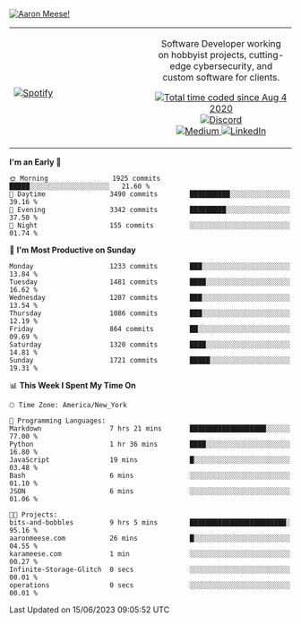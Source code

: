 [![Aaron Meese!](https://user-images.githubusercontent.com/17814535/88975338-a2aabf00-d27f-11ea-963f-8a19608716b4.png)](https://github.com/ajmeese7/readme-ascii "README ASCII")

<!-- Modified from project here: https://github.com/novatorem/novatorem -->
<table width="100%">
  <tr>
  <td width="50%">

&nbsp; <br> [![Spotify](https://ajmeese7.vercel.app/api/spotify)](https://open.spotify.com/user/ajmeese)

  </td>
  <td width="50%">
    <p align="center">
    Software Developer working on hobbyist projects, cutting-edge cybersecurity, and custom software for clients.
    </p>
    <p align="center">
      <a href="https://wakatime.com/@f726891d-3b02-46cd-9b60-e8c59f9e2b14">
        <img src="https://wakatime.com/badge/user/f726891d-3b02-46cd-9b60-e8c59f9e2b14.svg" alt="Total time coded since Aug 4 2020" title="WakaTime" />
      </a>
      <a href="http://link.aaronmeese.com/discord">
        <img src="https://img.shields.io/badge/discord-ajmeese7%234835-369?style=flat-square&logo=discord&logoColor=white&color=purple" alt="Discord" title="Discord">
      </a>
      <br />
      <a href="https://link.aaronmeese.com/medium">
        <img src="https://img.shields.io/badge/medium-ajmeese7-1DB954?style=flat-square&logo=medium&logoColor=white" alt="Medium" title="Medium">
      </a>
      <a href="https://link.aaronmeese.com/linkedin">
        <img src="https://img.shields.io/badge/linkedIn-aaronmeese-1DB954?style=flat-square&logo=linkedin&logoColor=white&color=blue" alt="LinkedIn" title="LinkedIn">
      </a>
    </p>
  </td>

</table>

[//]: <> (The `&nbsp;` is to have Aphelion take up more space)

<!--START_SECTION:waka-->
**I'm an Early 🐤** 

```text
🌞 Morning                1925 commits        █████░░░░░░░░░░░░░░░░░░░░   21.60 % 
🌆 Daytime                3490 commits        ██████████░░░░░░░░░░░░░░░   39.16 % 
🌃 Evening                3342 commits        █████████░░░░░░░░░░░░░░░░   37.50 % 
🌙 Night                  155 commits         ░░░░░░░░░░░░░░░░░░░░░░░░░   01.74 % 
```
📅 **I'm Most Productive on Sunday** 

```text
Monday                   1233 commits        ███░░░░░░░░░░░░░░░░░░░░░░   13.84 % 
Tuesday                  1481 commits        ████░░░░░░░░░░░░░░░░░░░░░   16.62 % 
Wednesday                1207 commits        ███░░░░░░░░░░░░░░░░░░░░░░   13.54 % 
Thursday                 1086 commits        ███░░░░░░░░░░░░░░░░░░░░░░   12.19 % 
Friday                   864 commits         ██░░░░░░░░░░░░░░░░░░░░░░░   09.69 % 
Saturday                 1320 commits        ████░░░░░░░░░░░░░░░░░░░░░   14.81 % 
Sunday                   1721 commits        █████░░░░░░░░░░░░░░░░░░░░   19.31 % 
```


📊 **This Week I Spent My Time On** 

```text
🕑︎ Time Zone: America/New_York

💬 Programming Languages: 
Markdown                 7 hrs 21 mins       ███████████████████░░░░░░   77.00 % 
Python                   1 hr 36 mins        ████░░░░░░░░░░░░░░░░░░░░░   16.80 % 
JavaScript               19 mins             █░░░░░░░░░░░░░░░░░░░░░░░░   03.48 % 
Bash                     6 mins              ░░░░░░░░░░░░░░░░░░░░░░░░░   01.10 % 
JSON                     6 mins              ░░░░░░░░░░░░░░░░░░░░░░░░░   01.06 % 

🐱‍💻 Projects: 
bits-and-bobbles         9 hrs 5 mins        ████████████████████████░   95.16 % 
aaronmeese.com           26 mins             █░░░░░░░░░░░░░░░░░░░░░░░░   04.55 % 
karameese.com            1 min               ░░░░░░░░░░░░░░░░░░░░░░░░░   00.27 % 
Infinite-Storage-Glitch  0 secs              ░░░░░░░░░░░░░░░░░░░░░░░░░   00.01 % 
operations               0 secs              ░░░░░░░░░░░░░░░░░░░░░░░░░   00.01 % 
```


 Last Updated on 15/06/2023 09:05:52 UTC
<!--END_SECTION:waka-->

